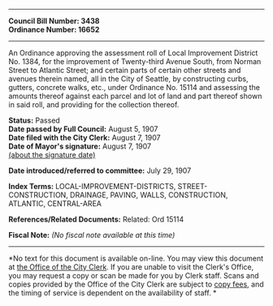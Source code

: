* * * * *  
  
**Council Bill Number: [](#h0)[](#h2)3438**   
**Ordinance Number: 16652**  
  
* * * * *  
  
An Ordinance approving the assessment roll of Local Improvement District No. 1384, for the improvement of Twenty-third Avenue South, from Norman Street to Atlantic Street; and certain parts of certain other streets and avenues therein named, all in the City of Seattle, by constructing curbs, gutters, concrete walks, etc., under Ordinance No. 15114 and assessing the amounts thereof against each parcel and lot of land and part thereof shown in said roll, and providing for the collection thereof.  
  
**Status:** Passed   
**Date passed by Full Council:** August 5, 1907   
**Date filed with the City Clerk:** August 7, 1907   
**Date of Mayor's signature:** August 7, 1907   
[(about the signature date)](/~public/approvaldate.htm)   
  
  
**Date introduced/referred to committee:** July 29, 1907   
  
**Index Terms:** LOCAL-IMPROVEMENT-DISTRICTS, STREET-CONSTRUCTION, DRAINAGE, PAVING, WALLS, CONSTRUCTION, ATLANTIC, CENTRAL-AREA  
  
**References/Related Documents:** Related: Ord 15114  
  
**Fiscal Note:** *(No fiscal note available at this time)*  
  
* * * * *  
  
*No text for this document is available on-line. You may view this document at [the Office of the City Clerk](http://www.seattle.gov/leg/clerk/contactUs.htm). If you are unable to visit the Clerk's Office, you may request a copy or scan be made for you by Clerk staff. Scans and copies provided by the Office of the City Clerk are subject to [copy fees](http://clerk.seattle.gov/~public/clerkfees.htm), and the timing of service is dependent on the availability of staff. *  
  
  
